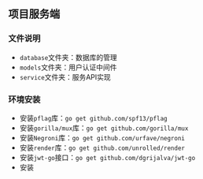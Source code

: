 ## 项目服务端
### 文件说明
- `database`文件夹：数据库的管理
- `models`文件夹：用户认证中间件
- `service`文件夹：服务API实现

### 环境安装
- 安装`pflag`库：`go get github.com/spf13/pflag`
- 安装`gorilla/mux`库：`go get github.com/gorilla/mux`  
- 安装`Negroni`库：`go get github.com/urfave/negroni`  
- 安装`render`库：`go get github.com/unrolled/render`
- 安装`jwt-go`接口：`go get github.com/dgrijalva/jwt-go`
- 安装 